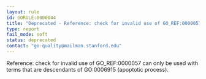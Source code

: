 ```yaml
---
layout: rule
id: GORULE:0000044
title: "Deprecated - Reference: check for invalid use of GO_REF:0000057 can only be used with terms that are descendants of GO:0006915 (apoptotic process)"
type: report
fail_mode: soft
status: deprecated
contact: "go-quality@mailman.stanford.edu"
---
```


Reference: check for invalid use of GO_REF:0000057 can only be used with terms that are descendants of GO:0006915 (apoptotic process).
